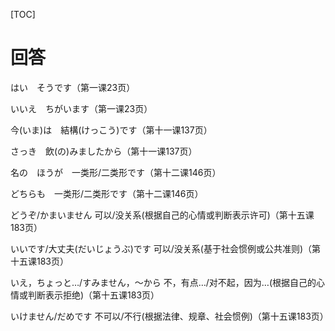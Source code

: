 [TOC]

# 回答

はい　そうです（第一课23页）

いいえ　ちがいます（第一课23页）

今(いま)は　結構(けっこう)です（第十一课137页）

さっき　飲(の)みましたから（第十一课137页）

名の　ほうが　一类形/二类形です（第十二课146页）

どちらも　一类形/二类形です（第十二课146页）

どうぞ/かまいません    可以/没关系(根据自己的心情或判断表示许可)（第十五课183页）

いいです/大丈夫(だいじょうぶ)です    可以/没关系(基于社会惯例或公共准则)（第十五课183页）

いえ，ちょっと…/すみません，〜から    不，有点…/对不起，因为…(根据自己的心情或判断表示拒绝)（第十五课183页）

いけません/だめです    不可以/不行(根据法律、规章、社会惯例)（第十五课183页）

